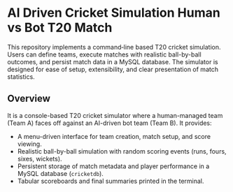 # AI Driven Cricket Simulation Human vs Bot T20 Match

This repository implements a command‐line based T20 cricket simulation. Users can define teams, execute matches with realistic ball-by-ball outcomes, and persist match data in a MySQL database. The simulator is designed for ease of setup, extensibility, and clear presentation of match statistics.

## Overview
It is a console-based T20 cricket simulator where a human-managed team (Team A) faces off against an AI-driven bot team (Team B). It provides:
- A menu-driven interface for team creation, match setup, and score viewing.
- Realistic ball-by-ball simulation with random scoring events (runs, fours, sixes, wickets).
- Persistent storage of match metadata and player performance in a MySQL database (`cricketdb`).
- Tabular scoreboards and final summaries printed in the terminal.